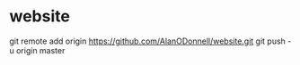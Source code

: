 # website
git remote add origin https://github.com/AlanODonnell/website.git
git push -u origin master
